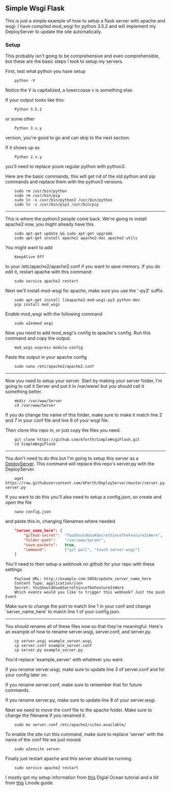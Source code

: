 ## Simple Wsgi Flask

This is just a simple example of how to setup a flask server with apache and wsgi. I have compiled mod_wsgi for python 3.5.2 and will implement my DeployServer to update the site automatically.

### Setup

This probably isn't going to be comprehensive and even comprehensible, but these are the basic steps I took to setup my servers.

First, test what python you have setup
```
	python -V
```
Notice the V is capitalized, a lowercoase v is something else.

If your output looks like this:
```
	Python 3.5.2
```
or some other 
```
	Python 3.x.y
``` 
version, you're good to go and can skip to the next section.

If it shows up as 
```
	Python 2.x.y
```
you'll need to replace youre regular python with python3.

Here are the basic commands, this will get rid of the old python and pip commands and replace them with the python3 versions.
```
	sudo rm /usr/bin/python
	sudo rm /usr/bin/pip
	sudo ln -s /usr/bin/python3 /usr/bin/python
	sudo ln -s /usr/bin/pip3 /usr/bin/pip
```


---

This is where the python3 people come back.
We're going to install apache2 now, you might already have this.
```
	sudo apt-get update && sudo apt-get upgrade
	sudo apt-get install apache2 apache2-doc apache2-utils
```
You might want to add 
```
	KeepAlive Off
```
to your /etc/apache2/apache2.conf if you want to save memory. If you do edit it, restart apache with this command:
```
	sudo service apache2 restart
```

Next we'll install mod-wsgi for apache, make sure you use the '-py3' suffix.
```
	sudo apt-get install libapache2-mod-wsgi-py3 python-dev
	pip install mod_wsgi
```
Enable mod_wsgi with the following command
```
	sudo a2enmod wsgi
```

Now you need to add mod_wsgi's config to apache's config. Run this command and copy the output.
```
	mod_wsgi-express module-config
```

Paste the output in your apache config
```
	sudo nano /etc/apache2/apache2.conf
```

---

Now you need to setup your server. Start by making your server folder, I'm going to call it Server and put it in /var/www/ but you should call it something better.
```
	mkdir /var/www/Server
	cd /var/www/Server
```

If you do change the name of this folder, make sure to make it match line 2 and 7 in your conf file and line 6 of your wsgi file.

Then clone this repo in, or just copy the files you need.
```
	git clone https://github.com/kforth/SimpleWsgiFlask.git
	cd SimpleWsgiFlask
```

---

You don't need to do this but I'm going to setup this server as a [DeployServer](https://github.com/kforth/DeployServer). This command will replace this repo's server.py with the DeployServer.
```
	wget https://raw.githubusercontent.com/kForth/DeployServer/master/server.py server.py
```

If you want to do this you'll also need to setup a config.json, so create and open the file
```	
	nano config.json
```

and paste this in, changing filenames where needed.
```json
	"server_name_here": {
	    "github-secret":  "YouShouldUseASecretSinceTheFeatureIsHere",
	    "folder-path":    "/var/www/Server",
	    "save-packets":   true,
	    "command":        ["git pull", "touch server.wsgi"]
  	}
```

You'll need to then setup a webhook on github for your repo with these settings
```
	Payload URL: http://example.com:5050/update_server_name_here
	Content Type: application/json
	Secret: YouShouldUseASecretSinceTheFeatureIsHere
	Which events would you like to trigger this webhook? Just the push Event
```
Make sure to change the port to match line 1 in your conf and change 'server_name_here' to match line 1 of your config.json.

---

You should rename all of these files now so that they're meaningful. Here's an example of how to rename server.wsgi, server.conf, and server.py.
```
	cp server.wsgi example_server.wsgi
	cp server.conf example_server.conf
	cp server.py example_server.py
```
You'd replace 'example_server' with whatever you want.

If you rename server.wsgi, make sure to update line 3 of server.conf and for your config later on.

If you rename server.conf, make sure to remember that for future commands.

If you rename server.py, make sure to update line 8 of your server.wsgi.

Next we need to move the conf file to the apache folder. Make sure to change the filename if you renamed it.
```
	sudo mv server.conf /etc/apache2/sites-available/
```

To enable the site run this command, make sure to replace 'server' with the name of the conf file we just moved.
```
	sudo a2ensite server
```

Finally just restart apache and this server should be running.
```
	sudo service apache2 restart
```


I mostly got my setup information from [this](https://www.digitalocean.com/community/tutorials/how-to-deploy-a-flask-application-on-an-ubuntu-vps) Digial Ocean tutorial and a bit from [this](https://www.linode.com/docs/web-servers/apache/apache-web-server-on-ubuntu-14-04) Linode guide.